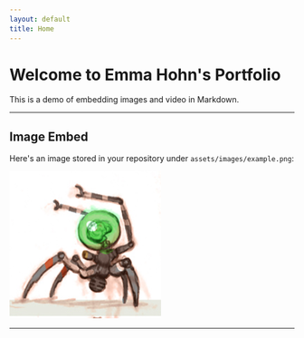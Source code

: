 ```yaml
---
layout: default
title: Home
---
```


# Welcome to Emma Hohn's Portfolio

This is a demo of embedding images and video in Markdown.

---

## Image Embed

Here's an image stored in your repository under `assets/images/example.png`:

![An example image](/assets/images/example.png)

---